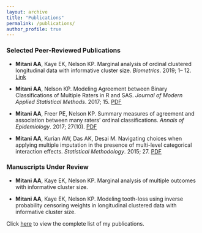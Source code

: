 ```yaml
---
layout: archive
title: "Publications"
permalink: /publications/
author_profile: true
---
```


### Selected Peer-Reviewed Publications

- **Mitani AA**, Kaye EK, Nelson KP. Marginal analysis of ordinal clustered longitudinal data with informative cluster size. *Biometrics*. 2019; 1– 12. [Link](https://onlinelibrary.wiley.com/doi/full/10.1111/biom.13050)

- **Mitani AA**, Nelson KP. Modeling Agreement between Binary Classifications of Multiple Raters in R and SAS. *Journal of Modern Applied Statistical Methods*. 2017; 15. [PDF](http://ayamitani.github.io/files/JMASM_2017.pdf)

- **Mitani AA**, Freer PE, Nelson KP. Summary measures of agreement and association between many raters’ ordinal classifications. *Annals of Epidemiology*. 2017; 27(10). [PDF](http://ayamitani.github.io/files/AnnalsEpi_2017.pdf)

- **Mitani AA**, Kurian AW, Das AK, Desai M. Navigating choices when applying multiple imputation in the presence of multi-level
categorical interaction effects. *Statistical Methodology*. 2015; 27. [PDF](http://ayamitani.github.io/files/StatMeth_2014.pdf)

### Manuscripts Under Review

- **Mitani AA**, Kaye EK, Nelson KP. Marginal analysis of multiple outcomes with informative cluster size. 

- **Mitani AA**, Kaye EK, Nelson KP. Modeling tooth-loss using inverse probability censoring weights in longitudinal clustered data with informative cluster size. 




Click [here](https://www.ncbi.nlm.nih.gov/pubmed/?term=aya+mitani) to view the complete list of my publications.
